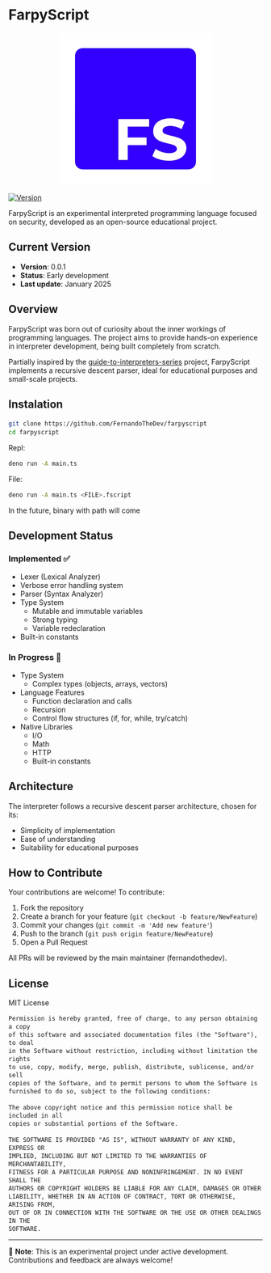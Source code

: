 # FarpyScript

<div align="center">
 <img src="/images/logo.png" width="300" height="300">
</div>

[![Version](https://img.shields.io/badge/version-0.0.1--alpha-blue.svg)](https://github.com/your-username/farpyscript)

FarpyScript is an experimental interpreted programming language focused on security, developed as an open-source educational project.

## Current Version

- **Version**: 0.0.1  
- **Status**: Early development  
- **Last update**: January 2025  

## Overview

FarpyScript was born out of curiosity about the inner workings of programming languages. The project aims to provide hands-on experience in interpreter development, being built completely from scratch.

Partially inspired by the [guide-to-interpreters-series](https://github.com/tlaceby/guide-to-interpreters-series) project, FarpyScript implements a recursive descent parser, ideal for educational purposes and small-scale projects.

## Instalation

```bash
git clone https://github.com/FernandoTheDev/farpyscript
cd farpyscript
```

Repl:

```bash
deno run -A main.ts
```

File:

```bash
deno run -A main.ts <FILE>.fscript
```

In the future, binary with path will come

## Development Status

### Implemented ✅

- Lexer (Lexical Analyzer)  
- Verbose error handling system  
- Parser (Syntax Analyzer)
- Type System  
  - Mutable and immutable variables  
  - Strong typing  
  - Variable redeclaration
- Built-in constants  

### In Progress 🚧 
  
- Type System  
  - Complex types (objects, arrays, vectors)  
- Language Features  
  - Function declaration and calls  
  - Recursion  
  - Control flow structures (if, for, while, try/catch)  
- Native Libraries  
  - I/O  
  - Math  
  - HTTP  
  - Built-in constants  

## Architecture

The interpreter follows a recursive descent parser architecture, chosen for its:  

- Simplicity of implementation  
- Ease of understanding  
- Suitability for educational purposes  

## How to Contribute

Your contributions are welcome! To contribute:  

1. Fork the repository  
2. Create a branch for your feature (`git checkout -b feature/NewFeature`)  
3. Commit your changes (`git commit -m 'Add new feature'`)  
4. Push to the branch (`git push origin feature/NewFeature`)  
5. Open a Pull Request  

All PRs will be reviewed by the main maintainer (fernandothedev).  

## License

MIT License

``` 
Permission is hereby granted, free of charge, to any person obtaining a copy
of this software and associated documentation files (the "Software"), to deal
in the Software without restriction, including without limitation the rights
to use, copy, modify, merge, publish, distribute, sublicense, and/or sell
copies of the Software, and to permit persons to whom the Software is
furnished to do so, subject to the following conditions:

The above copyright notice and this permission notice shall be included in all
copies or substantial portions of the Software.

THE SOFTWARE IS PROVIDED "AS IS", WITHOUT WARRANTY OF ANY KIND, EXPRESS OR
IMPLIED, INCLUDING BUT NOT LIMITED TO THE WARRANTIES OF MERCHANTABILITY,
FITNESS FOR A PARTICULAR PURPOSE AND NONINFRINGEMENT. IN NO EVENT SHALL THE
AUTHORS OR COPYRIGHT HOLDERS BE LIABLE FOR ANY CLAIM, DAMAGES OR OTHER
LIABILITY, WHETHER IN AN ACTION OF CONTRACT, TORT OR OTHERWISE, ARISING FROM,
OUT OF OR IN CONNECTION WITH THE SOFTWARE OR THE USE OR OTHER DEALINGS IN THE
SOFTWARE.
```

---

📝 **Note**: This is an experimental project under active development. Contributions and feedback are always welcome!
